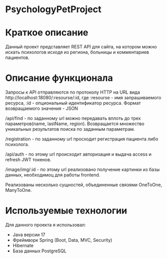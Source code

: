 # PsychologyPetProject

# Краткое описание
Данный проект представляет REST API для сайта, на котором можно искать психологов исходя из региона, больницы и комментариев пациентов.

# Описание функционала
Запросы к API отправляются по протоколу HTTP на URL вида http://localhost:18080/:resourse/:id, где :resourse - имя запрашиваемого ресурса, :id - опциональный
идентификатор ресурса. Формат возвращаемого значения - JSON 

/api/find - по заданному url можно передавать вплоть до трех параметров(name, lastName, region). Возвращается множество уникальных результатов
поиска по заданным параметрам.

/registration - по заданному url просходит регистрация пациента либо психолога.

/api/auth - по этому url происходит авторизация и выдача access и refresh JWT токенов.

/image/img/:id - по этому url реализовано получение картинки из базы данных, необходимоц для работы frontend.

Реализованы несколько сущностей, объединенные связями OneToOne, ManyToOne.

# Используемые технологии
Для данного проекта я использовал:
* Java версии 17
* Фреймворк Spring (Boot, Data, MVC, Security)
* Hibernate
* База данных PostgreSQL



